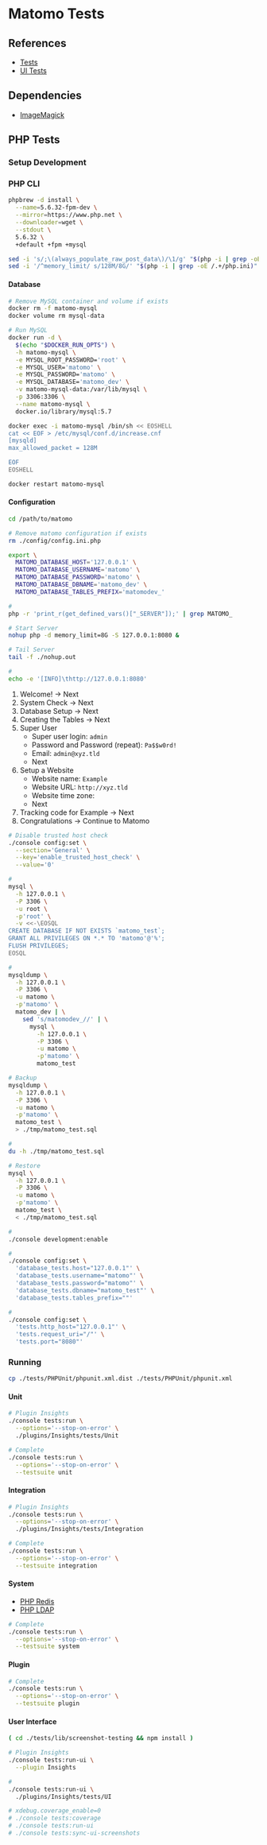 # Matomo Tests

## References

- [Tests](https://developer.matomo.org/guides/tests)
- [UI Tests](https://developer.matomo.org/guides/tests-ui)

## Dependencies

- [ImageMagick](/imagemagick.md)

## PHP Tests

### Setup Development

### PHP CLI

```sh
phpbrew -d install \
  --name=5.6.32-fpm-dev \
  --mirror=https://www.php.net \
  --downloader=wget \
  --stdout \
  5.6.32 \
  +default +fpm +mysql
```

```sh
sed -i 's/;\(always_populate_raw_post_data\)/\1/g' "$(php -i | grep -oE /.+/php.ini)"
sed -i '/^memory_limit/ s/128M/8G/' "$(php -i | grep -oE /.+/php.ini)"
```

#### Database

```sh
# Remove MySQL container and volume if exists
docker rm -f matomo-mysql
docker volume rm mysql-data

# Run MySQL
docker run -d \
  $(echo "$DOCKER_RUN_OPTS") \
  -h matomo-mysql \
  -e MYSQL_ROOT_PASSWORD='root' \
  -e MYSQL_USER='matomo' \
  -e MYSQL_PASSWORD='matomo' \
  -e MYSQL_DATABASE='matomo_dev' \
  -v matomo-mysql-data:/var/lib/mysql \
  -p 3306:3306 \
  --name matomo-mysql \
  docker.io/library/mysql:5.7
```

```sh
docker exec -i matomo-mysql /bin/sh << EOSHELL
cat << EOF > /etc/mysql/conf.d/increase.cnf
[mysqld]
max_allowed_packet = 128M

EOF
EOSHELL
```

```sh
docker restart matomo-mysql
```

#### Configuration

```sh
cd /path/to/matomo

# Remove matomo configuration if exists
rm ./config/config.ini.php
```

```sh
export \
  MATOMO_DATABASE_HOST='127.0.0.1' \
  MATOMO_DATABASE_USERNAME='matomo' \
  MATOMO_DATABASE_PASSWORD='matomo' \
  MATOMO_DATABASE_DBNAME='matomo_dev' \
  MATOMO_DATABASE_TABLES_PREFIX='matomodev_'

#
php -r 'print_r(get_defined_vars()["_SERVER"]);' | grep MATOMO_
```

```sh
# Start Server
nohup php -d memory_limit=8G -S 127.0.0.1:8080 &

# Tail Server
tail -f ./nohup.out

#
echo -e '[INFO]\thttp://127.0.0.1:8080'
```

1. Welcome! -> Next
2. System Check -> Next
3. Database Setup -> Next
4. Creating the Tables -> Next
5. Super User
   - Super user login: `admin`
   - Password and Password (repeat): `Pa$$w0rd!`
   - Email: `admin@xyz.tld`
   - Next
6. Setup a Website
   - Website name: `Example`
   - Website URL: `http://xyz.tld`
   - Website time zone:
   - Next
7. Tracking code for Example -> Next
8. Congratulations -> Continue to Matomo

```sh
# Disable trusted host check
./console config:set \
  --section='General' \
  --key='enable_trusted_host_check' \
  --value='0'
```

```sh
#
mysql \
  -h 127.0.0.1 \
  -P 3306 \
  -u root \
  -p'root' \
  -v <<-\EOSQL
CREATE DATABASE IF NOT EXISTS `matomo_test`;
GRANT ALL PRIVILEGES ON *.* TO 'matomo'@'%';
FLUSH PRIVILEGES;
EOSQL

#
mysqldump \
  -h 127.0.0.1 \
  -P 3306 \
  -u matomo \
  -p'matomo' \
  matomo_dev | \
    sed 's/matomodev_//' | \
      mysql \
        -h 127.0.0.1 \
        -P 3306 \
        -u matomo \
        -p'matomo' \
        matomo_test

# Backup
mysqldump \
  -h 127.0.0.1 \
  -P 3306 \
  -u matomo \
  -p'matomo' \
  matomo_test \
  > ./tmp/matomo_test.sql

#
du -h ./tmp/matomo_test.sql

# Restore
mysql \
  -h 127.0.0.1 \
  -P 3306 \
  -u matomo \
  -p'matomo' \
  matomo_test \
  < ./tmp/matomo_test.sql
```

```sh
#
./console development:enable

#
./console config:set \
  'database_tests.host="127.0.0.1"' \
  'database_tests.username="matomo"' \
  'database_tests.password="matomo"' \
  'database_tests.dbname="matomo_test"' \
  'database_tests.tables_prefix=""'

#
./console config:set \
  'tests.http_host="127.0.0.1"' \
  'tests.request_uri="/"' \
  'tests.port="8080"'
```

### Running

```sh
cp ./tests/PHPUnit/phpunit.xml.dist ./tests/PHPUnit/phpunit.xml
```

#### Unit

```sh
# Plugin Insights
./console tests:run \
  --options='--stop-on-error' \
  ./plugins/Insights/tests/Unit

# Complete
./console tests:run \
  --options='--stop-on-error' \
  --testsuite unit
```

#### Integration

```sh
# Plugin Insights
./console tests:run \
  --options='--stop-on-error' \
  ./plugins/Insights/tests/Integration

# Complete
./console tests:run \
  --options='--stop-on-error' \
  --testsuite integration
```

#### System

- [PHP Redis](/php-redis.md)
- [PHP LDAP](/php-ldap.md)

```sh
# Complete
./console tests:run \
  --options='--stop-on-error' \
  --testsuite system
```

#### Plugin

```sh
# Complete
./console tests:run \
  --options='--stop-on-error' \
  --testsuite plugin
```

#### User Interface

```sh
( cd ./tests/lib/screenshot-testing && npm install )
```

```sh
# Plugin Insights
./console tests:run-ui \
  --plugin Insights

#
./console tests:run-ui \
  ./plugins/Insights/tests/UI
```

```sh
# xdebug.coverage_enable=0
# ./console tests:coverage
# ./console tests:run-ui
# ./console tests:sync-ui-screenshots
```

